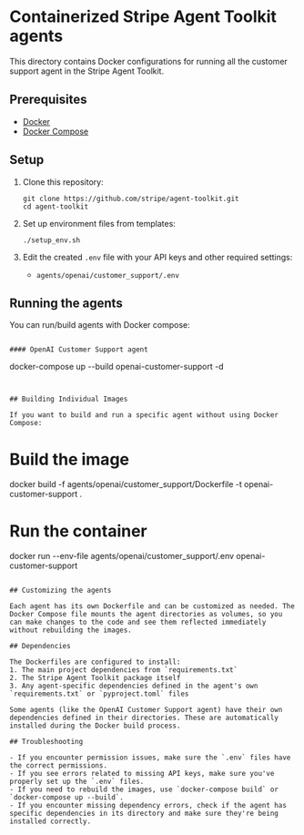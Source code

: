 # Containerized Stripe Agent Toolkit agents

This directory contains Docker configurations for running all the customer support agent in the Stripe Agent Toolkit.

## Prerequisites

- [Docker](https://docs.docker.com/get-docker/)
- [Docker Compose](https://docs.docker.com/compose/install/)

## Setup

1. Clone this repository:
   ```
   git clone https://github.com/stripe/agent-toolkit.git
   cd agent-toolkit
   ```

2. Set up environment files from templates:
   ```
   ./setup_env.sh
   ```

3. Edit the created `.env` file with your API keys and other required settings:
   - `agents/openai/customer_support/.env`


## Running the agents

You can run/build agents with Docker compose:

```

#### OpenAI Customer Support agent

```
docker-compose up  --build openai-customer-support -d
```


## Building Individual Images

If you want to build and run a specific agent without using Docker Compose:

```
# Build the image
docker build -f agents/openai/customer_support/Dockerfile -t openai-customer-support .

# Run the container
docker run --env-file agents/openai/customer_support/.env openai-customer-support
```

## Customizing the agents

Each agent has its own Dockerfile and can be customized as needed. The Docker Compose file mounts the agent directories as volumes, so you can make changes to the code and see them reflected immediately without rebuilding the images.

## Dependencies

The Dockerfiles are configured to install:
1. The main project dependencies from `requirements.txt`
2. The Stripe Agent Toolkit package itself
3. Any agent-specific dependencies defined in the agent's own `requirements.txt` or `pyproject.toml` files

Some agents (like the OpenAI Customer Support agent) have their own dependencies defined in their directories. These are automatically installed during the Docker build process.

## Troubleshooting

- If you encounter permission issues, make sure the `.env` files have the correct permissions.
- If you see errors related to missing API keys, make sure you've properly set up the `.env` files.
- If you need to rebuild the images, use `docker-compose build` or `docker-compose up --build`.
- If you encounter missing dependency errors, check if the agent has specific dependencies in its directory and make sure they're being installed correctly.
